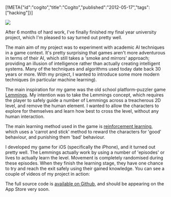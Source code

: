[!META{"id":"cogito","title":"Cogito","published":"2012-05-17","tags":["hacking"]}]

![](file://cogito_logo.png)

After 6 months of hard work, I've finally finished my final year university project, which I'm pleased to say turned out pretty well.

The main aim of my project was to experiment with academic AI techniques in a game context. It's pretty surprising that games aren't more adventurous in terms of their AI, which still takes a 'smoke and mirrors' approach; providing an illusion of intelligence rather than actually creating intelligent systems. Many of the techniques and algorithms used today date back 30 years or more. With my project, I wanted to introduce some more modern techniques (in particular machine learning).

The main inspiration for my game was the old school platform-puzzler game <a href="http://en.wikipedia.org/wiki/Lemmings_(video_game)">Lemmings</a>. My intention was to take the Lemmings concept, which requires the player to safely guide a number of Lemmings across a treacherous 2D level, and remove the human element. I wanted to allow the characters to explore for themselves and learn how best to cross the level, without any human interaction.

The main learning method used in the game is <a href="http://en.wikipedia.org/wiki/Reinforcement_learning">reinforcement learning</a>, which uses a 'carrot and stick' method to reward the characters for 'good' behaviour, and punishing them 'bad' behaviour.

I developed my game for iOS (specifically the iPhone), and it turned out pretty well. The Lemmings actually work by using a number of 'episodes' or lives to actually learn the level. Movement is completely randomised during these episodes. When they finish the learning stage, they have one chance to try and reach the exit safely using their gained knowledge. You can see a couple of videos of my project in action:

<youtube video-id="fKnrTHL7j58" />

The full source code is <a href="https://github.com/taylortom/Cogito" target="_blank">available on Github</a>, and should be appearing on the App Store very soon.
